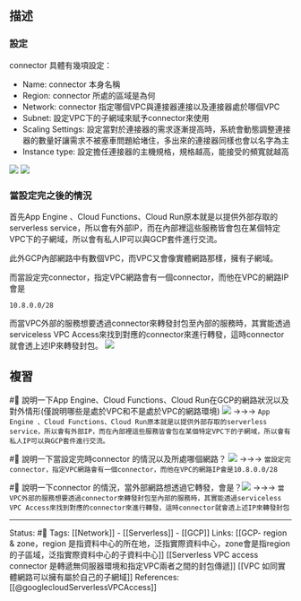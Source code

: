 
## 描述

### 設定
connector 具體有幾項設定：
- Name: connector 本身名稱
- Region: connector 所處的區域是為何
- Network: connector 指定哪個VPC與連接器連接以及連接器處於哪個VPC
- Subnet: 設定VPC下的子網域來賦予connector來使用
- Scaling Settings: 設定當對於連接器的需求逐漸提高時，系統會動態調整連接器的數量好讓需求不被塞車問題給堵住，多出來的連接器同樣也會以名字為主
- Instance type: 設定擔任連接器的主機規格，規格越高，能接受的頻寬就越高

![](https://res.cloudinary.com/dqfxgtyoi/image/upload/v1653322301/blog/network/serverless/serverless-vpc-access-connector-setting-part1_dwqgsh.png)
![](https://res.cloudinary.com/dqfxgtyoi/image/upload/v1653323718/blog/network/serverless/serverless-vpc-access-connector-setting-part2_yf5aqq.png)

### 當設定完之後的情況
首先App Engine 、Cloud Functions、Cloud Run原本就是以提供外部存取的serverless service，所以會有外部IP，而在內部裡這些服務皆會包在某個特定VPC下的子網域，所以會有私人IP可以與GCP套件進行交流。

此外GCP內部網路中有數個VPC，而VPC又會像實體網路那樣，擁有子網域。

而當設定完connector，指定VPC網路會有一個connector，而他在VPC的網路IP會是
```
10.8.0.0/28
```
而當VPC外部的服務想要透過connector來轉發封包至內部的服務時，其實能透過serviceless VPC Access來找到對應的connector來進行轉發，這時connector就會透上述IP來轉發封包。
![](https://cloud.google.com/vpc/images/serverless-vpc-access.svg)


## 複習

#🧠 說明一下App Engine、Cloud Functions、Cloud Run在GCP的網路狀況以及對外情形(僅說明哪些是處於VPC和不是處於VPC的網路環境) ![](https://cloud.google.com/vpc/images/serverless-vpc-access.svg) ->->-> `App Engine 、Cloud Functions、Cloud Run原本就是以提供外部存取的serverless service，所以會有外部IP，而在內部裡這些服務皆會包在某個特定VPC下的子網域，所以會有私人IP可以與GCP套件進行交流。`
<!--SR:!2022-09-05,65,250-->

#🧠 說明一下當設定完時connector 的情況以及所處哪個網路？ ![](https://cloud.google.com/vpc/images/serverless-vpc-access.svg) ->->-> `當設定完connector，指定VPC網路會有一個connector，而他在VPC的網路IP會是10.8.0.0/28`
<!--SR:!2022-07-10,32,250-->

#🧠 說明一下connector 的情況，當外部網路想透過它轉發，會是？![](https://cloud.google.com/vpc/images/serverless-vpc-access.svg) ->->-> `當VPC外部的服務想要透過connector來轉發封包至內部的服務時，其實能透過serviceless VPC Access來找到對應的connector來進行轉發，這時connector就會透上述IP來轉發封包`
<!--SR:!2022-09-04,64,250-->

---
Status: #🌱 
Tags:
[[Network]] - [[Serverless]] - [[GCP]]
Links:
[[GCP- region & zone，region 是指資料中心的所在地，泛指實際資料中心，zone會是指region的子區域，泛指實際資料中心的子資料中心]]
[[Serverless VPC access connector 是轉遞無伺服器環境和指定VPC兩者之間的封包傳遞]]
[[VPC 如同實體網路可以擁有屬於自己的子網域]]
References:
[[@googlecloudServerlessVPCAccess]]